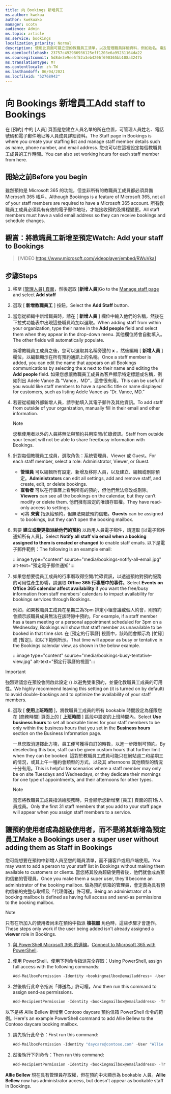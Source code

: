```yaml
---
title: 向 Bookings 新增員工
ms.author: kwekua
author: kwekuako
manager: scotv
audience: Admin
ms.topic: article
ms.service: bookings
localization_priority: Normal
description: 使用此頁面可建立您的教職員工清單，以及管理職員詳細資料，例如姓名、電話號碼和電子郵件地址。
ms.openlocfilehash: 23757c492986936125eff1203e6a99231164da22
ms.sourcegitcommit: 5d8de3e9ee5f52a3eb4206f690365bb108a3247b
ms.translationtype: MT
ms.contentlocale: zh-TW
ms.lasthandoff: 06/04/2021
ms.locfileid: "52768942"
---
```

# <a name="add-staff-to-bookings"></a><span data-ttu-id="6388b-103">向 Bookings 新增員工</span><span class="sxs-lookup"><span data-stu-id="6388b-103">Add staff to Bookings</span></span>

<span data-ttu-id="6388b-104">在 [預約] 中的 [人員] 頁面是您建立人員名單的所在位置，可管理人員姓名、電話號碼和電子郵件地址等人員成員詳細資料。</span><span class="sxs-lookup"><span data-stu-id="6388b-104">The Staff page in Bookings is where you create your staffing list and manage staff member details such as name, phone number, and email address.</span></span> <span data-ttu-id="6388b-105">您也可以在這裡設定每個教職員工成員的工作時間。</span><span class="sxs-lookup"><span data-stu-id="6388b-105">You can also set working hours for each staff member from here.</span></span>

## <a name="before-you-begin"></a><span data-ttu-id="6388b-106">開始之前</span><span class="sxs-lookup"><span data-stu-id="6388b-106">Before you begin</span></span>

<span data-ttu-id="6388b-107">雖然預約是 Microsoft 365 的功能，但並非所有的教職員工成員都必須具備 Microsoft 365 帳戶。</span><span class="sxs-lookup"><span data-stu-id="6388b-107">Although Bookings is a feature of Microsoft 365, not all of your staff members are required to have a Microsoft 365 account.</span></span> <span data-ttu-id="6388b-108">所有教職員工成員必須具有有效的電子郵件地址，才能接收預約及排程變更。</span><span class="sxs-lookup"><span data-stu-id="6388b-108">All staff members must have a valid email address so they can receive bookings and schedule changes.</span></span>

## <a name="watch-add-your-staff-to-bookings"></a><span data-ttu-id="6388b-109">觀賞：將教職員工新增至預定</span><span class="sxs-lookup"><span data-stu-id="6388b-109">Watch: Add your staff to Bookings</span></span>

> [!VIDEO https://www.microsoft.com/videoplayer/embed/RWuVka]

## <a name="steps"></a><span data-ttu-id="6388b-110">步驟</span><span class="sxs-lookup"><span data-stu-id="6388b-110">Steps</span></span>

1. <span data-ttu-id="6388b-111">移至 [[管理人員] 頁面](https://outlook.office.com/bookings/staff)，然後選取 [**新增人員**]</span><span class="sxs-lookup"><span data-stu-id="6388b-111">Go to the [Manage staff page](https://outlook.office.com/bookings/staff) and select **Add staff**</span></span>

2. <span data-ttu-id="6388b-112">選取 [ **新增教職員工** ] 按鈕。</span><span class="sxs-lookup"><span data-stu-id="6388b-112">Select the **Add Staff** button.</span></span>

3. <span data-ttu-id="6388b-113">當您從組織中新增職員時，請在 [ **新增人員** ] 欄位中輸入他們的名稱，然後在下拉式功能表中出現這些職員時加以選取。</span><span class="sxs-lookup"><span data-stu-id="6388b-113">When adding staff from within your organization, type their name in the **Add people** field and select them when they appear in the drop-down menu.</span></span> <span data-ttu-id="6388b-114">其他欄位將會自動填入。</span><span class="sxs-lookup"><span data-stu-id="6388b-114">The other fields will automatically populate.</span></span>

    <span data-ttu-id="6388b-115">新增教職員工成員之後，您可以選取其名稱旁邊的 **x** ，然後編輯 [ **新增人員** ] 欄位，以編輯顯示在所有預約通訊上的名稱。</span><span class="sxs-lookup"><span data-stu-id="6388b-115">Once a staff member is added, you can edit the name that appears on all Bookings communications by selecting the **x** next to their name and editing the **Add people** field.</span></span> <span data-ttu-id="6388b-116">如果您想讓教職員工成員為客戶顯示特定標題或名稱，例如列出 Adele Vance 為 "Vance，MD"，這會很有用。</span><span class="sxs-lookup"><span data-stu-id="6388b-116">This can be useful if you would like staff members to have a specific title or name displayed for customers, such as listing Adele Vance as “Dr. Vance, MD.”</span></span>

4. <span data-ttu-id="6388b-117">若要從組織外部新增人員，請手動填入其電子郵件及其他資訊。</span><span class="sxs-lookup"><span data-stu-id="6388b-117">To add staff from outside of your organization, manually fill in their email and other information.</span></span>

    > [!NOTE]
    > <span data-ttu-id="6388b-118">您租使用者以外的人員將無法與預約共用空閒/忙碌資訊。</span><span class="sxs-lookup"><span data-stu-id="6388b-118">Staff from outside your tenant will not be able to share free/busy information with Bookings.</span></span>

5. <span data-ttu-id="6388b-119">針對每個教職員工成員，選取角色：系統管理員、Viewer 或 Guest。</span><span class="sxs-lookup"><span data-stu-id="6388b-119">For each staff member, select a role: Administrator, Viewer, or Guest.</span></span>
    - <span data-ttu-id="6388b-120">**管理員** 可以編輯所有設定、新增及移除人員，以及建立、編輯或刪除預定。</span><span class="sxs-lookup"><span data-stu-id="6388b-120">**Administrators** can edit all settings, add and remove staff, and create, edit, or delete bookings.</span></span>
    - <span data-ttu-id="6388b-121">**查看者** 可以在行事曆上看到所有的預約，但他們無法修改或刪除。</span><span class="sxs-lookup"><span data-stu-id="6388b-121">**Viewers** can see all the bookings on the calendar, but they can’t modify or delete them.</span></span> <span data-ttu-id="6388b-122">他們擁有設定的唯讀存取權。</span><span class="sxs-lookup"><span data-stu-id="6388b-122">They have read-only access to settings.</span></span>
    - <span data-ttu-id="6388b-123">可將 **來賓** 指派給預約，但無法開啟預約信箱。</span><span class="sxs-lookup"><span data-stu-id="6388b-123">**Guests** can be assigned to bookings, but they can’t open the booking mailbox.</span></span>

6. <span data-ttu-id="6388b-124">若要 **建立或變更指派給他們的預約** 以啟用人員電子郵件，請選取 [以電子郵件通知所有人員]。</span><span class="sxs-lookup"><span data-stu-id="6388b-124">Select **Notify all staff via email when a booking assigned to them is created or changed** to enable staff emails.</span></span> <span data-ttu-id="6388b-125">以下是電子郵件範例：</span><span class="sxs-lookup"><span data-stu-id="6388b-125">The following is an example email:</span></span>

    :::image type="content" source="media/bookings-notify-all-email.jpg" alt-text="預定電子郵件通知":::

7. <span data-ttu-id="6388b-127">如果您想要從員工成員的行事曆取得空閒/忙碌資訊，以透過預約對預約服務的可用性產生影響，請選取 **Office 365 行事曆中的事件**。</span><span class="sxs-lookup"><span data-stu-id="6388b-127">Select **Events on Office 365 calendar affect availability** if you want the free/busy information from staff members’ calendars to impact availability for bookings services through Bookings.</span></span>

    <span data-ttu-id="6388b-128">例如，如果教職員工成員在星期三為3pm 排定小組會議或個人約會，則預約會顯示該職員成員無法在該時隙中預約。</span><span class="sxs-lookup"><span data-stu-id="6388b-128">For example, if a staff member has a team meeting or a personal appointment scheduled for 3pm on a Wednesday, Bookings will show that staff member as unavailable to be booked in that time slot.</span></span> <span data-ttu-id="6388b-129">在 [預定的行事曆] 視圖中，該時間會顯示為 [忙碌] 或 [暫定]，如以下範例所示。</span><span class="sxs-lookup"><span data-stu-id="6388b-129">That time will appear as busy or tentative in the Bookings calendar view, as shown in the below example.</span></span>

    :::image type="content" source="media/bookings-busy-tentative-view.jpg" alt-text="預定行事曆的視圖":::

> [!IMPORTANT]
> <span data-ttu-id="6388b-131">強烈建議您在預設會開啟此設定 () 以避免雙重預約，並優化教職員工成員的可用性。</span><span class="sxs-lookup"><span data-stu-id="6388b-131">We highly recommend leaving this setting on (it is turned on by default) to avoid double-bookings and to optimize the availability of your staff members.</span></span>

8. <span data-ttu-id="6388b-132">選取 [ **使用上班時間** ]，將教職員工成員的所有 bookable 時間設定為僅限您在 [商務時間] 頁面上的 [ **上班時間** ] 區段中設定的上班時間內。</span><span class="sxs-lookup"><span data-stu-id="6388b-132">Select **Use business hours** to set all bookable times for your staff members to be only within the business hours that you set in the **Business hours** section on the Business Information page.</span></span>

    <span data-ttu-id="6388b-133">一旦您取消選擇此方塊，員工便可獲得自訂的時數，以進一步限制可預約。</span><span class="sxs-lookup"><span data-stu-id="6388b-133">By deselecting this box, staff can be given custom hours that further limit when they can be booked.</span></span> <span data-ttu-id="6388b-134">這對於教職員工成員可能只在網站週二和星期三的情況，或其上午一種約會類型的方式，以及其 afternoons 其他類型的情況十分有用。</span><span class="sxs-lookup"><span data-stu-id="6388b-134">This is helpful for scenarios where a staff member may only be on site Tuesdays and Wednesdays, or they dedicate their mornings for one type of appointments, and their afternoons for other types.</span></span>

    > [!NOTE]
    > <span data-ttu-id="6388b-135">當您將教職員工成員指派給服務時，只會顯示您新增至 [員工] 頁面的前1名人員成員。</span><span class="sxs-lookup"><span data-stu-id="6388b-135">Only the first 31 staff members that you add to your staff page will appear when you assign staff members to a service.</span></span>

## <a name="make-a-bookings-user-a-super-user-without-adding-them-as-staff-in-bookings"></a><span data-ttu-id="6388b-136">讓預約使用者成為超級使用者，而不是將其新增為預定員工</span><span class="sxs-lookup"><span data-stu-id="6388b-136">Make a Bookings user a super user without adding them as Staff in Bookings</span></span>

<span data-ttu-id="6388b-137">您可能想要在預約中新增人員至您的職員清單，而不讓客戶或用戶端使用。</span><span class="sxs-lookup"><span data-stu-id="6388b-137">You may want to add a person to your staff list in Bookings without making them available to customers or clients.</span></span> <span data-ttu-id="6388b-138">當您將其設為超級使用者後，他們就會成為預約信箱的管理員。</span><span class="sxs-lookup"><span data-stu-id="6388b-138">Once you make them a super user, they'll become an administrator of the booking mailbox.</span></span> <span data-ttu-id="6388b-139">做為預約信箱的管理員，會定義為具有預約信箱的完整存取權及「代理傳送」許可權。</span><span class="sxs-lookup"><span data-stu-id="6388b-139">Being an administrator of a booking mailbox is defined as having full access and send-as permissions to the booking mailbox.</span></span>

> [!NOTE]
> <span data-ttu-id="6388b-140">只有在所加入的使用者尚未在預約中指派 **檢視器** 角色時，這些步驟才會運作。</span><span class="sxs-lookup"><span data-stu-id="6388b-140">These steps only work if the user being added isn't already assigned a **viewer** role in Bookings.</span></span>

1. <span data-ttu-id="6388b-141">[與 PowerShell Microsoft 365 的連線](/office365/enterprise/powershell/connect-to-office-365-powershell#connect-with-the-microsoft-azure-active-directory-module-for-windows-powershell)。</span><span class="sxs-lookup"><span data-stu-id="6388b-141">[Connect to Microsoft 365 with PowerShell](/office365/enterprise/powershell/connect-to-office-365-powershell#connect-with-the-microsoft-azure-active-directory-module-for-windows-powershell).</span></span>

2. <span data-ttu-id="6388b-142">使用 PowerShell，使用下列命令指派完全存取：</span><span class="sxs-lookup"><span data-stu-id="6388b-142">Using PowerShell, assign full access with the following commands:</span></span>

    ```powershell
    Add-MailboxPermission -Identity <bookingmailbox@emailaddress> -User <adminusers@emailaddress> -AccessRights FullAccess -Deny:$false
    ```

3. <span data-ttu-id="6388b-143">然後執行此命令指派「傳送為」許可權。</span><span class="sxs-lookup"><span data-stu-id="6388b-143">And then run this command to assign send-as permissions.</span></span>

    ```powershell
    Add-RecipientPermission -Identity <bookingmailbox@emailaddress> -Trustee <adminusers@emailaddress> -AccessRights SendAs -Confirm:$false
    ```

<span data-ttu-id="6388b-144">以下是將 Allie Bellew 新增至 Contoso daycare 預約信箱 PowerShell 命令的範例。</span><span class="sxs-lookup"><span data-stu-id="6388b-144">Here's an example PowerShell command to add Allie Bellew to the Contoso daycare booking mailbox.</span></span>

1. <span data-ttu-id="6388b-145">請先執行此命令：</span><span class="sxs-lookup"><span data-stu-id="6388b-145">First run this command:</span></span>

    ```powershell
    Add-MailboxPermission -Identity "daycare@contoso.com" -User "Allie Bellew" -AccessRights FullAccess -InheritanceType All
    ```

2. <span data-ttu-id="6388b-146">然後執行下列命令：</span><span class="sxs-lookup"><span data-stu-id="6388b-146">Then run this command:</span></span>

    ```powershell
    Add-RecipientPermission -Identity <bookingmailbox@emailaddress> -Trustee <adminusers@emailaddress> -AccessRights SendAs -Confirm:$false
    ```

<span data-ttu-id="6388b-147">**Allie Bellew** 現在具有管理員存取權，但在預約中未顯示為 bookable 人員。</span><span class="sxs-lookup"><span data-stu-id="6388b-147">**Allie Bellew** now has administrator access, but doesn't appear as bookable staff in Bookings.</span></span>
